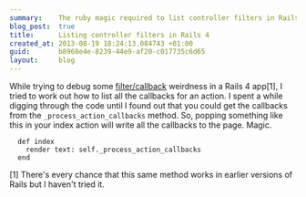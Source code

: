 ```yaml
---
summary:    The ruby magic required to list controller filters in Rails 4
blog_post:  true
title:      Listing controller filters in Rails 4
created_at: 2013-08-19 18:24:13.084743 +01:00
guid:       b8968e4e-8239-44e9-af20-c017735c6d65
layout:     blog
---
```

  While trying to debug some [filter/callback](http://guides.rubyonrails.org/action_controller_overview.html#filters) weirdness in a Rails 4 app[1], I tried to work out how to list all the callbacks for an action. I spent a while digging through the code until I found out that you could get the callbacks from the `_process_action_callbacks` method. So, popping something like this in your index action will write all the callbacks to the page. Magic.

      def index
        render text: self._process_action_callbacks
      end

  [1] There's every chance that this same method works in earlier versions of Rails but I haven't tried it.
